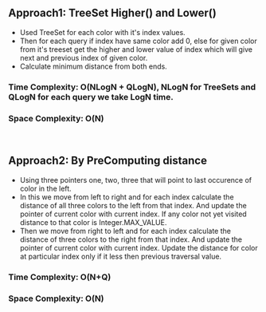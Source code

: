 ## Approach1: TreeSet Higher() and Lower()
* Used TreeSet for each color with it's index values.
* Then for each query if index have same color add 0, else for given color from it's treeset get the higher and lower value of index which will give next and previous index of given color.
* Calculate minimum distance from both ends.
​
### Time Complexity: O(NLogN + QLogN), NLogN for TreeSets and QLogN for each query we take LogN time.
### Space Complexity: O(N)
​
## Approach2: By PreComputing distance
* Using three pointers one, two, three that will point to last occurence of color in the left.
* In this we move from left to right and for each index calculate the distance of all three colors to the left from that index. And update the pointer of current color with current index. If any color not yet visited distance to that color is Integer.MAX_VALUE.
* Then we move from right to left and for each index calculate the distance of three colors to the right from that index. And update the pointer of current color with current index. Update the distance for color at particular index only if it less then previous traversal value.
​
### Time Complexity: O(N+Q)
### Space Complexity: O(N)